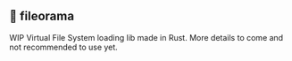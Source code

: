 ## 📁 fileorama

WIP Virtual File System loading lib made in Rust. More details to come and not recommended to use yet.
